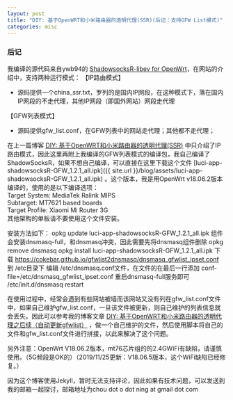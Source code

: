 ```yaml
---
layout: post
title: "DIY: 基于OpenWRT和小米路由器的透明代理(SSR)(后记：支持GFW List模式)"
categories: misc
---
```


### 后记

我编译的源代码来自ywb94的 [ShadowsocksR-libev for OpenWrt](https://github.com/xluoke/ywb94-openwrt-ssr)，在网站的介绍中，支持两种运行模式：
【IP路由模式】
 - 源码提供一个china_ssr.txt，罗列的是国内IP网段，在这种模式下，落在国内IP网段的不走代理，其他IP网段（即国外网站）网段走代理

【GFW列表模式】
 - 源码提供gfw_list.conf，在GFW列表中的网站走代理；其他都不走代理；

在上一篇博客 [DIY: 基于OpenWRT和小米路由器的透明代理(SSR)](https://chou-o-ning.github.io/blog/misc/2019/03/05/build-openwrt-ssr-on-Xiaomi-Mi-Router-3G-box.html) 中只介绍了IP路由模式，因此这里再附上我编译的GFW列表模式的编译包，我自己编译了ShadowSocksR，如果不想自己编译，可以直接在这里下载这个文件 [luci-app-shadowsocksR-GFW_1.2.1_all.ipk]({{ site.url }}/blog/assets/luci-app-shadowsocksR-GFW_1.2.1_all.ipk) 。这个版本，我是用OpenWrt v18.06.2版本编译的，使用的是以下编译选项：  
Target System: MediaTek Ralink MIPS  
Subtarget: MT7621 based boards  
Target Profile: Xiaomi Mi Router 3G  
其他架构的单板请不要使用这个文件安装。

安装方法如下：
opkg update
luci-app-shadowsocksR-GFW_1.2.1_all.ipk 组件会安装dnsmasq-full，和dnsmasq冲突，因此需要先将dnsmasq组件删除
opkg remove dnsmasq
opkg install luci-app-shadowsocksR-GFW_1.2.1_all.ipk
下载 https://cokebar.github.io/gfwlist2dnsmasq/dnsmasq_gfwlist_ipset.conf 到 /etc目录下
编辑 /etc/dnsmasq.conf文件，在文件的在最后一行添加
conf-file=/etc/dnsmasq_gfwlist_ipset.conf
重启dnsmasq-full服务即可
/etc/init.d/dnsmasq restart

在使用过程中，经常会遇到有些网站被墙而该网站又没有列在gfw_list.conf文件中，如果自己维护gfw_list.conf，一旦该文件被更新，则自己维护的列表信息就会丢失。因此可以参考我的博客文章 [DIY: 基于OpenWRT和小米路由器的透明代理之后续（自动更新gfwlist）](http://blog.chinaunix.net/uid-26598889-id-5791265.html) ，做一个自己维护的文件，然后使用脚本将自己的文件和gfw_list.conf文件进行拼接，以此来解决了这个问题。   


另外注意：OpenWrt V18.06.2版本，mt76芯片组的的2.4GWiFi有缺陷，请谨慎使用。（5G频段是OK的）（2019/11/25更新：V18.06.5版本，这个WiFi缺陷已经修复。）

因为这个博客使用Jekyll，暂时无法支持评论，因此如果有技术问题，可以发送到我的邮箱一起探讨，邮箱地址为chou dot o dot ning at gmail dot com  

